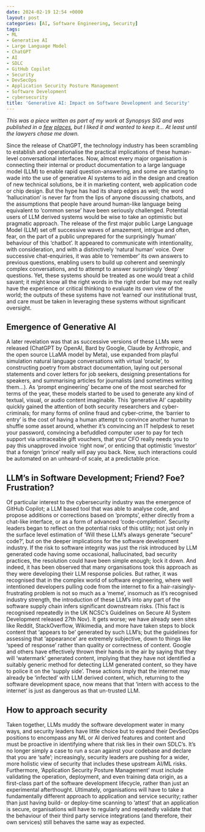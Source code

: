 ```yaml
---
date: 2024-02-19 12:54 +0000
layout: post
categories: [AI, Software Engineering, Security]
tags:
- ML
- Generative AI
- Large Language Model
- ChatGPT
- AI
- SDLC
- GitHub Copilot
- Security
- DevSecOps
- Application Security Posture Management
- Software Development
- cybersecurity
title: 'Generative AI: Impact on Software Development and Security'
---
```


_This was a piece written as part of my work at Synopsys SIG and was published in a [few](https://ap-verlag.de/generative-ki-hat-enorme-auswirkungen-auf-softwareentwicklung-und-softwaresicherheit/86448/) [places](https://www.teiss.co.uk/artificial-intelligence/generative-ai-software-development-and-security), but I liked it and wanted to keep it... At least until the lawyers chase me down._

Since the release of ChatGPT, the technology industry has been scrambling to establish and operationalise the practical implications of these human-level conversational interfaces.
Now, almost every major organisation is connecting their internal or product documentation to a large language model (LLM) to enable rapid question-answering, and some are starting to wade into the use of generative AI systems to aid in the design and creation of new technical solutions, be it in marketing content, web application code or chip design.
But the hype has had its sharp edges as well; the word ‘hallucination’ is never far from the lips of anyone discussing chatbots, and the assumptions that people have around human-like language being equivalent to ‘common sense’ have been seriously challenged. Potential users of LLM derived systems would be wise to take an optimistic but pragmatic approach.
The release of the first major public Large Language Model (LLM) set off successive waves of amazement, intrigue and often, fear, on the part of a public unprepared for the surprisingly ‘human’ behaviour of this ‘chatbot’. It appeared to communicate with intentionality, with consideration, and with a distinctively ‘natural human’ voice. Over successive chat-enquiries, it was able to ‘remember’ its own answers to previous questions, enabling users to build up coherent and seemingly complex conversations, and to attempt to answer surprisingly ‘deep’ questions.
Yet, these systems should be treated as one would treat a child savant; it might know all the right words in the right order but may not really have the experience or critical thinking to evaluate its own view of the world; the outputs of these systems have not ‘earned’ our institutional trust, and care must be taken in leveraging these systems without significant oversight.
## Emergence of Generative AI
A later revelation was that as successive versions of these LLMs were released (ChatGPT by OpenAI, Bard by Google, Claude by Anthropic, and the open source LLaMA model by Meta), use expanded from playful simulation natural language conversations with virtual ‘oracle’, to constructing poetry from abstract documentation, laying out personal statements and cover letters for job seekers, designing presentations for speakers, and summarising articles for journalists (and sometimes writing them…). As ‘prompt engineering’ became one of the most searched for terms of the year, these models started to be used to generate any kind of textual, visual, or audio content imaginable.
This ‘generative AI’ capability quickly gained the attention of both security researchers and cyber-criminals; for many forms of online fraud and cyber-crime, the ‘barrier to entry’ is the cost of having a human attempt to convince another human to shuffle some asset around, whether it’s convincing an IT helpdesk to reset your password, convincing a befuddled computer user to pay for tech support via untraceable gift vouchers, that your CFO really needs you to pay this unapproved invoice ‘right now’, or enticing that optimistic ‘investor’ that a foreign ‘prince’ really will pay you back.
Now, such interactions could be automated on an unheard-of scale, at a predictable price.

## LLM’s in Software Development; Friend? Foe? Frustration?
Of particular interest to the cybersecurity industry was the emergence of GitHub Copilot; a LLM based tool that was able to analyse code, and propose additions or corrections based on ‘prompts’, either directly from a chat-like interface, or as a form of advanced ‘code-completion’. Security leaders began to reflect on the potential risks of this utility; not just only in the surface level estimation of ‘Will these LLM’s always generate “secure” code?’, but on the deeper implications for the software development industry.
If the risk to software integrity was just the risk introduced by LLM generated code having some occasional, hallucinated, bad security practices, the resolution could have been simple enough; lock it down. And indeed, it has been observed that many organisations took this approach as they were developing their LLM response policies.
But rather, it was recognised that in the complex world of software engineering, where well intentioned developers pulling code from the internet to fix a hair-raisingly-frustrating problem is not so much as a ‘meme’, insomuch as it’s recognised industry strength, the introduction of these LLM’s into any part of the software supply chain infers significant downstream risks. (This fact is recognised repeatedly in the UK NCSC’s Guidelines on Secure AI System Development released 27th Nov).
It gets worse; we have already seen sites like Reddit, StackOverflow, Wikimedia, and more have taken steps to block content that ‘appears to be’ generated by such LLM’s; but the guidelines for assessing that ‘appearance’ are extremely subjective, down to things like ‘speed of response’ rather than quality or correctness of content. Google and others have effectively thrown their hands in the air by saying that they will ‘watermark’ generated content, implying that they have not identified a suitably generic method for detecting LLM generated content, so they have to police it on the ‘supply side’.
These actions imply that the internet may already be ‘infected’ with LLM derived content, which, returning to the software development space, now means that that ‘intern with access to the internet’ is just as dangerous as that un-trusted LLM.

## How to approach security
Taken together, LLMs muddy the software development water in many ways, and security leaders have little choice but to expand their DevSecOps positions to encompass any ML or AI derived features and content and must be proactive in identifying where that risk lies in their own SDLC’s.
It’s no longer simply a case to run a scan against your codebase and declare that you are ‘safe’; increasingly, security leaders are pushing for a wider, more holistic view of security that includes these upstream AI/ML risks. Furthermore, ‘Application Security Posture Management’ must include validating the operation, deployment, and even training data origin, as a first-class part of the software development lifecycle, rather than just an experimental afterthought.
Ultimately, organisations will have to take a fundamentally different approach to application and service security; rather than just having build- or deploy-time scanning to ‘attest’ that an application is secure, organisations will have to regularly and repeatedly validate that the behaviour of their third party service integrations (and therefore, their own services) still behaves the same way as expected.
